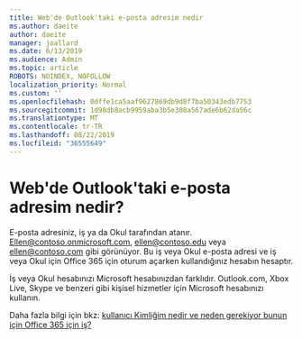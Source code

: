 ```yaml
---
title: Web'de Outlook'taki e-posta adresim nedir
ms.author: daeite
author: daeite
manager: joallard
ms.date: 6/13/2019
ms.audience: Admin
ms.topic: article
ROBOTS: NOINDEX, NOFOLLOW
localization_priority: Normal
ms.custom: ''
ms.openlocfilehash: 0dffe1ca5aaf9627869db9d8f7ba50343edb7753
ms.sourcegitcommit: 1d98db8acb9959aba3b5e308a567ade6b62da56c
ms.translationtype: MT
ms.contentlocale: tr-TR
ms.lasthandoff: 08/22/2019
ms.locfileid: "36555649"
---
```

# <a name="what-is-my-email-address-in-outlook-on-the-web"></a>Web'de Outlook'taki e-posta adresim nedir?

E-posta adresiniz, iş ya da Okul tarafından atanır. Ellen@contoso.onmicrosoft.com, ellen@contoso.edu veya ellen@contoso.com gibi görünüyor. Bu iş veya Okul e-posta adresi ve iş veya Okul için Office 365 için oturum açarken kullandığınız hesabın hesaptır.

İş veya Okul hesabınızı Microsoft hesabınızdan farklıdır. Outlook.com, Xbox Live, Skype ve benzeri gibi kişisel hizmetler için Microsoft hesabınızı kullanın.

Daha fazla bilgi için bkz: [kullanıcı Kimliğim nedir ve neden gerekiyor bunun için Office 365 için iş?](https://support.office.com/article/37da662b-5da6-4b56-a091-2731b2ecc8b4)